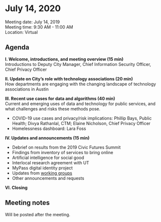 # July 14, 2020

Meeting date: July 14, 2019   
Meeting time: 9:30 AM - 11:00 AM   
Location: Virtual

## Agenda

**I. Welcome, introductions, and meeting overview \(15 min\)**  
Introductions to Deputy City Manager, Chief Information Security Officer, Chief Privacy Officer

**II. Update on City’s role with technology associations  \(20 min\)**  
How departments are engaging with the changing landscape of technology associations in Austin

**III. Recent use cases for data and algorithms \(40 min\)**  
Current and emerging uses of data and technology for public services, and what challenges and risks these methods pose. 

* COVID-19 use cases and privacy/risk implications: Phillip Bays, Public Health; Divya Rathanlal, CTM; Elaine Nicholson, Chief Privacy Officer
* Homelessness dashboard: Lara Foss

**IV. Updates and announcements \(15 min\)**

* Debrief on results from the 2019 Civic Futures Summit
* Findings from inventory of services to bring online
* Artificial intelligence for social good
* Interlocal research agreement with UT
* MyPass digital identity project
* Updates from [working groups](../working-groups.md)
* Other announcements and requests

**VI. Closing**

## Meeting notes

Will be posted after the meeting. 

